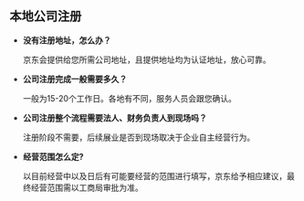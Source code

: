 ## 本地公司注册

- **没有注册地址，怎么办？**

  京东会提供给您所需公司地址，且提供地址均为认证地址，放心可靠。

- **公司注册完成一般需要多久？**

  一般为15-20个工作日。各地有不同，服务人员会跟您确认。

- **公司注册整个流程需要法人、财务负责人到现场吗？**

  注册阶段不需要，后续展业是否到现场取决于企业自主经营行为。

- **经营范围怎么定?**

  以目前经营中以及日后有可能要经营的范围进行填写，京东给予相应建议，最终经营范围需以工商局审批为准。

